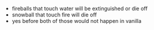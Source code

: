 - fireballs that touch water will be extinguished or die off
- snowball that touch fire will die off
- yes before both of those would not happen in vanilla